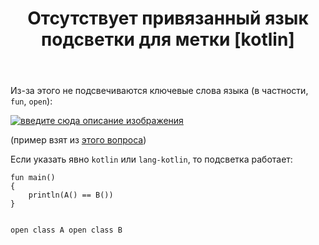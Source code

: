 ﻿---
title: "Отсутствует привязанный язык подсветки для метки [kotlin]"
se.owner.user_id: 1365
se.owner.display_name: "insolor"
se.owner.link: "https://ru.meta.stackoverflow.com/users/1365/insolor"
se.link: "https://ru.meta.stackoverflow.com/questions/10582/%d0%9e%d1%82%d1%81%d1%83%d1%82%d1%81%d1%82%d0%b2%d1%83%d0%b5%d1%82-%d0%bf%d1%80%d0%b8%d0%b2%d1%8f%d0%b7%d0%b0%d0%bd%d0%bd%d1%8b%d0%b9-%d1%8f%d0%b7%d1%8b%d0%ba-%d0%bf%d0%be%d0%b4%d1%81%d0%b2%d0%b5%d1%82%d0%ba%d0%b8-%d0%b4%d0%bb%d1%8f-%d0%bc%d0%b5%d1%82%d0%ba%d0%b8-kotlin"
se.question_id: 10582
se.post_type: question
se.score: 6
---
<p>Из-за этого не подсвечиваются ключевые слова языка (в частности, <code>fun</code>, <code>open</code>):</p>
<p><a href="https://i.stack.imgur.com/BcEIH.png" rel="nofollow noreferrer"><img src="https://i.stack.imgur.com/BcEIH.png" alt="введите сюда описание изображения" /></a></p>
<p>(пример взят из <a href="https://ru.stackoverflow.com/q/1147963/1365">этого вопроса</a>)</p>
<p>Если указать явно <code>kotlin</code> или <code>lang-kotlin</code>, то подсветка работает:</p>
<pre class="lang-kotlin prettyprint-override"><code>fun main()
{
    println(A() == B())
}

open class A
open class B
</code></pre>
